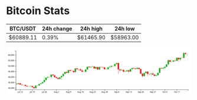# Bitcoin Stats

BTC/USDT|24h change|24h high|24h low|
|---|---|---|---|
|$60889.11|0.39%|$61465.90|$58963.00|

<img src="./chart.svg">
